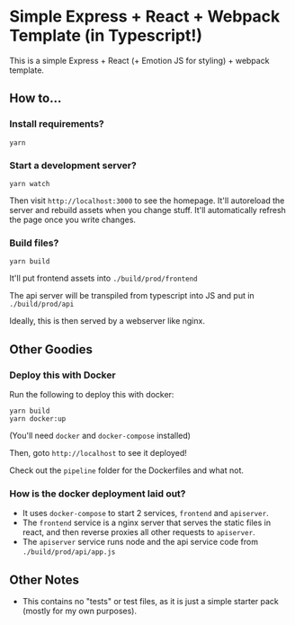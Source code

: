 # Simple Express + React + Webpack Template (in Typescript!)

This is a simple Express + React (+ Emotion JS for styling) + webpack template.

## How to...

### Install requirements?

```
yarn
```

### Start a development server?

```
yarn watch
```

Then visit `http://localhost:3000` to see the homepage. It'll autoreload the server and rebuild assets when you change stuff. It'll automatically refresh the page once you write changes.

### Build files?

```
yarn build
```

It'll put frontend assets into `./build/prod/frontend`

The api server will be transpiled from typescript into JS and put in `./build/prod/api`

Ideally, this is then served by a webserver like nginx.

## Other Goodies

### Deploy this with Docker
Run the following to deploy this with docker:

```
yarn build
yarn docker:up
```

(You'll need `docker` and `docker-compose` installed)

Then, goto `http://localhost` to see it deployed!

Check out the `pipeline` folder for the Dockerfiles and what not.

### How is the docker deployment laid out?

- It uses `docker-compose` to start 2 services, `frontend` and `apiserver`.
- The `frontend` service is a nginx server that serves the static files in react, and then reverse proxies all other requests to `apiserver`.
- The `apiserver` service runs node and the api service code from `./build/prod/api/app.js`

## Other Notes

- This contains no "tests" or test files, as it is just a simple starter pack (mostly for my own purposes).
